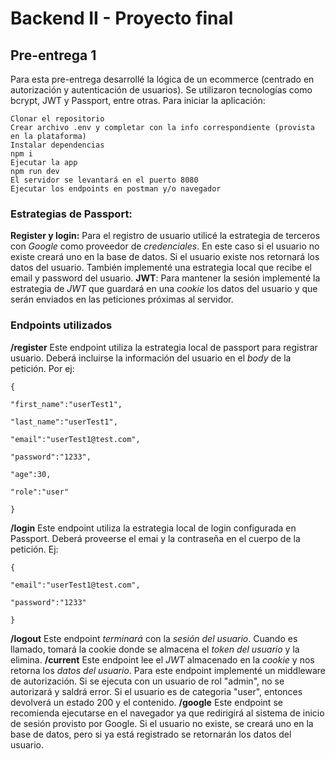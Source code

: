 # Backend II - Proyecto final

## Pre-entrega 1

Para esta pre-entrega desarrollé la lógica de un ecommerce (centrado en autorización y autenticación de usuarios). Se utilizaron tecnologías como bcrypt, JWT y Passport, entre otras.
Para iniciar la aplicación:

    Clonar el repositorio
    Crear archivo .env y completar con la info correspondiente (provista en la plataforma)
    Instalar dependencias 
    npm i
    Ejecutar la app
    npm run dev
    El servidor se levantará en el puerto 8080
    Ejecutar los endpoints en postman y/o navegador

### Estrategias de Passport:
**Register y login:**
Para el registro de usuario utilicé la estrategia de terceros con *Google* como proveedor de *credenciales*. En este caso si el usuario no existe creará uno en la base de datos. Si el usuario existe nos retornará los datos del usuario.
También implementé una estrategia local que recibe el email y password del usuario.
**JWT**:
Para mantener la sesión implementé la estrategia de *JWT* que guardará en una *cookie* los datos del usuario y que serán enviados en las peticiones próximas al servidor.

### Endpoints utilizados
**/register**
Este endpoint utiliza la estrategia local de passport para registrar usuario. Deberá incluirse la información del usuario en el *body* de la petición. Por ej:

    {
    
    "first_name":"userTest1",
    
    "last_name":"userTest1",
    
    "email":"userTest1@test.com",
    
    "password":"1233",
    
    "age":30,
    
    "role":"user"
    
    }

**/login**
Este endpoint utiliza la estrategia local de login configurada en Passport. Deberá proveerse el emai y la contraseña en el cuerpo de la petición. Ej:

    {
    
    "email":"userTest1@test.com",
    
    "password":"1233"
    
    }
**/logout**
Este endpoint *terminará* con la *sesión del usuario*. Cuando es llamado, tomará la cookie donde se almacena el *token del usuario* y la elimina.
**/current**
Este endpoint lee el *JWT* almacenado en la *cookie* y nos retorna los *datos del usuario*. Para este endpoint implementé un middleware de autorización. Si se ejecuta con un usuario de rol "admin", no se autorizará y saldrá error. Si el usuario es de categoria "user", entonces devolverá un estado 200 y el contenido.
**/google**
Este endpoint se recomienda ejecutarse en el navegador ya que redirigirá al sistema de inicio de sesión provisto por Google. Si el usuario no existe, se creará uno en la base de datos, pero si ya está registrado se retornarán los datos del usuario.
